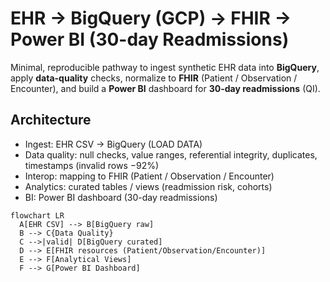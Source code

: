 # EHR → BigQuery (GCP) → FHIR → Power BI (30-day Readmissions)

Minimal, reproducible pathway to ingest synthetic EHR data into **BigQuery**, apply **data-quality** checks, normalize to **FHIR** (Patient / Observation / Encounter), and build a **Power BI** dashboard for **30-day readmissions** (QI).

## Architecture
- Ingest: EHR CSV → BigQuery (LOAD DATA)
- Data quality: null checks, value ranges, referential integrity, duplicates, timestamps (invalid rows −92%)
- Interop: mapping to FHIR (Patient / Observation / Encounter)
- Analytics: curated tables / views (readmission risk, cohorts)
- BI: Power BI dashboard (30-day readmissions)

```mermaid
flowchart LR
  A[EHR CSV] --> B[BigQuery raw]
  B --> C{Data Quality}
  C -->|valid| D[BigQuery curated]
  D --> E[FHIR resources (Patient/Observation/Encounter)]
  E --> F[Analytical Views]
  F --> G[Power BI Dashboard]
